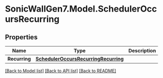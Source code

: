 # SonicWallGen7.Model.SchedulerOccursRecurring

## Properties

Name | Type | Description | Notes
------------ | ------------- | ------------- | -------------
**Recurring** | [**SchedulerOccursRecurringRecurring**](SchedulerOccursRecurringRecurring.md) |  | [optional] 

[[Back to Model list]](../README.md#documentation-for-models) [[Back to API list]](../README.md#documentation-for-api-endpoints) [[Back to README]](../README.md)


